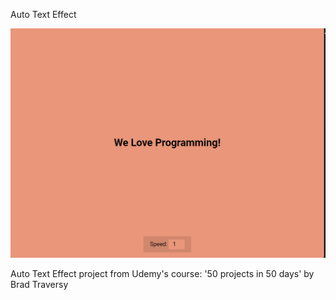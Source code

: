Auto Text Effect

![Design preview image for auto text effect project](/images/preview.png)

Auto Text Effect project from Udemy's course: '50 projects in 50 days' by Brad Traversy
